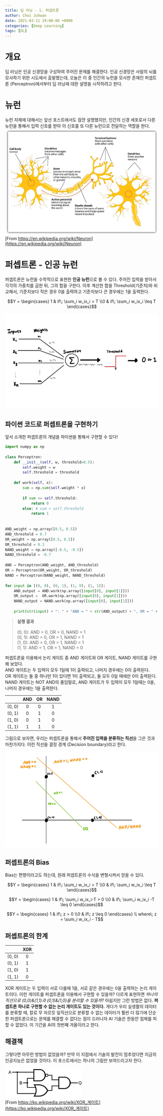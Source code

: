 ```yaml
---
title: 딥 러닝 - 1. 퍼셉트론
author: Choi Juhwan
date: 2021-03-11 19:00:00 +0900
categories: [Deep Learning]
tags: [DL]
---
```


# 개요

딥 러닝은 인공 신경망을 구성하여 주어진 문제를 해결한다. 
인공 신경망은 사람의 뇌를 모사하기 위한 시도에서 출발했는데, 오늘은 이 중 인간의 뉴런을 모사한 존재인 퍼셉트론 (Perceptron)에서부터 딥 러닝에 대한 설명을 시작하려고 한다.

# 뉴런
뉴런 자체에 대해서는 앞선 포스트에서도 잠깐 설명했지만, 인간의 신경 세포로서 다른 뉴런을 통해서 입력 신호를 받아 이 신호를 또 다른 뉴런으로 전달하는 역할을 한다.
![Neuron](/assets/post_images/dl1/dl1_1.jpg)
[From https://en.wikipedia.org/wiki/Neuron](https://en.wikipedia.org/wiki/Neuron)

# 퍼셉트론 - 인공 뉴런
퍼셉트론은 뉴런을 수학적으로 표현한 **인공 뉴런**으로 볼 수 있다.
주어진 입력을 받아서 각각의 가중치를 곱한 뒤, 그의 합을 구한다.
이후 계산한 합을 Threshold(기준치)와 비교해서, 기준치보다 작은 경우 0을 출력하고 기준치보다 큰 경우에는 1을 출력한다.

$$Y = \begin{cases}
1 & if\; \sum_i w_ix_i > T
\\0 & if\; \sum_i w_ix_i \leq T 
\end{cases}$$

![Perceptron1](/assets/post_images/dl1/dl1_2.jpg)

## 파이썬 코드로 퍼셉트론을 구현하기
앞서 소개한 퍼셉트론의 개념을 파이썬을 통해서 구현할 수 있다!

```python
import numpy as np

class Perceptron:
    def __init__(self, w, threshold=0.5):
        self.weight = w
        self.threshold = threshold

    def work(self, x):
        sum = np.sum(self.weight * x)

        if sum <= self.threshold:
            return 0
        else: # sum > self.threshold
            return 1


AND_weight = np.array([0.5, 0.5])
AND_threshold = 0.7
OR_weight = np.array([0.5, 0.5])
OR_threshold = 0.3
NAND_weight = np.array([-0.5, -0.5])
NAND_threshold = -0.7

AND = Perceptron(AND_weight, AND_threshold)
OR = Perceptron(OR_weight, OR_threshold)
NAND = Perceptron(NAND_weight, NAND_threshold)

for input in [(0, 0), (0, 1), (1, 0), (1, 1)]:
    AND_output = AND.work(np.array([input[0], input[1]]))
    OR_output =  OR.work(np.array([input[0], input[1]]))
    NAND_output = NAND.work(np.array([input[0], input[1]]))

    print(str(input) + ": " + "AND = " + str(AND_output) + ", OR = " + str(NAND_output) + ", NAND = " + str(NAND_output))
```

> **실행 결과** <br><br>
> (0, 0): AND = 0, OR = 0, NAND = 1 <br>
> (0, 1): AND = 0, OR = 1, NAND = 1 <br>
> (1, 0): AND = 0, OR = 1, NAND = 1 <br>
> (1, 1): AND = 1, OR = 1, NAND = 0 <br>

퍼셉트론을 이용해서 논리 게이트 중 AND 게이트와 OR 게이트, NAND 게이트를 구현해 보았다. <br>
AND 게이트는 두 입력이 모두 1일때 1이 출력되고, 나머지 경우에는 0이 출력된다. <br>
OR 게이트는 둘 중 하나만 1이 있다면 1이 출력되고, 둘 모두 0일 때에만 0이 출력된다. <br>
NAND 게이트는 NOT AND의 줄임말로, AND 게이트가 두 입력이 모두 1일때는 0을, 나머지 경우에는 1을 출력한다.

||AND|OR|NAND|
|:---:|:---:|:---:|:---:|
|(0, 0)|0|0|1|
|(0, 1)|0|1|0|
|(1, 0)|0|1|0|
|(1, 1)|1|1|0|

그림으로 보자면, 우리는 퍼셉트론을 통해서 **주어진 입력을 분류하는 직선**을 그은 것과 마찬가지다. 이런 직선을 결정 경계 (Decision boundary)라고 한다.

![](/assets/post_images/dl1/dl1_3.jpg)

## 퍼셉트론의 Bias
Bias는 편향이라고도 하는데, 원래 퍼셉트론의 수식을 변형시켜서 얻을 수 있다.

$$Y = \begin{cases}
1 & if\; \sum_i w_ix_i > T
\\0 & if\; \sum_i w_ix_i \leq T 
\end{cases}$$

$$Y = \begin{cases}
1 & if\; \sum_i w_ix_i-T > 0
\\0 & if\; \sum_i w_ix_i -T \leq 0 
\end{cases}$$

$$Y = \begin{cases}
1 & if\; z > 0
\\0 & if\; z \leq 0 
\end{cases}
\\ where\; z = \sum_i w_ix_i - T$$

## 퍼셉트론의 한계

||XOR|
|:---:|:---:|
|(0, 0)|0|
|(0, 1)|1|
|(1, 0)|1|
|(1, 1)|0|

XOR 게이트는 두 입력이 서로 다를때 1을, 서로 같은 경우에는 0을 출력하는 논리 게이트이다. 이런 게이트를 퍼셉트론을 이용해서 구현할 수 있을까? 다르게 표현하면 *하나의 직선으로 (0,0)&(1,1)과 (0,1)&(1,0)을 분리할 수 있을까?*
아쉽지만 그런 방법은 없다. **퍼셉트론 하나로 구현할 수 없는 논리 게이트도 있는 것이다.** 게다가 우리 실생활의 데이터를 분류할 때, 칼로 무 자르듯 일직선으로 분류할 수 없는 데이터가 훨씬 더 많기에 단순한 퍼셉트론으로는 문제를 해결할 수 없다는 점이 드러나자 AI 기술은 한동안 침체를 피할 수 없었다. 이 기간을 AI의 첫번째 겨울이라고 한다.

## 해결책
그렇다면 아무런 방법이 없었을까? 만약 이 지점에서 기술의 발전이 멈추었다면 지금의 인공지능은 없었을 것이다. 이 포스트에서는 하나의 그림만 보여드리고자 한다.

![XOR Gate](/assets/post_images/dl1/dl1_4.jpg) <br>
[From https://ko.wikipedia.org/wiki/XOR_게이트](https://ko.wikipedia.org/wiki/XOR_게이트)